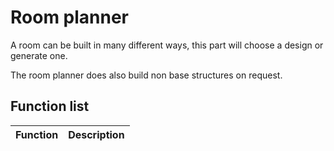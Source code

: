 # Room planner

A room can be built in many different ways, this part will choose a design or generate one.

The room planner does also build non base structures on request.

## Function list

| Function      | Description                |
|---------------|:--------------------------:|
